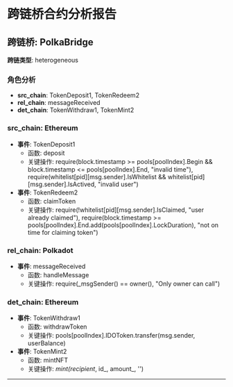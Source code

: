 # 跨链桥合约分析报告
## 跨链桥: PolkaBridge
**跨链类型**: heterogeneous
### 角色分析
- **src_chain**: TokenDeposit1, TokenRedeem2
- **rel_chain**: messageReceived
- **det_chain**: TokenWithdraw1, TokenMint2
### src_chain: Ethereum
- **事件**: TokenDeposit1
  - 函数: deposit
  - 关键操作: require(block.timestamp >= pools[poolIndex].Begin && block.timestamp <= pools[poolIndex].End, "invalid time"), require(whitelist[pid][msg.sender].IsWhitelist && whitelist[pid][msg.sender].IsActived, "invalid user")
- **事件**: TokenRedeem2
  - 函数: claimToken
  - 关键操作: require(!whitelist[pid][msg.sender].IsClaimed, "user already claimed"), require(block.timestamp >= pools[poolIndex].End.add(pools[poolIndex].LockDuration), "not on time for claiming token")
### rel_chain: Polkadot
- **事件**: messageReceived
  - 函数: handleMessage
  - 关键操作: require(_msgSender() == owner(), "Only owner can call")
### det_chain: Ethereum
- **事件**: TokenWithdraw1
  - 函数: withdrawToken
  - 关键操作: pools[poolIndex].IDOToken.transfer(msg.sender, userBalance)
- **事件**: TokenMint2
  - 函数: mintNFT
  - 关键操作: _mint(recipient_, id_, amount_, '')
---

